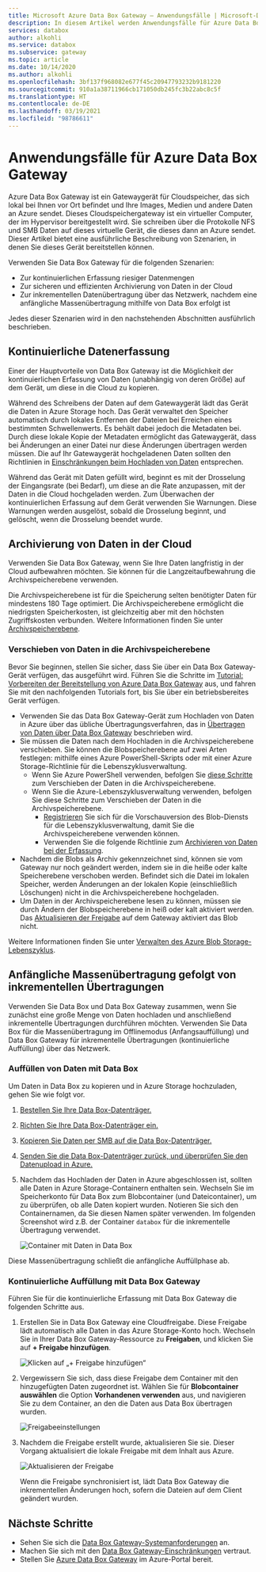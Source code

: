 ```yaml
---
title: Microsoft Azure Data Box Gateway – Anwendungsfälle | Microsoft-Dokumentation
description: In diesem Artikel werden Anwendungsfälle für Azure Data Box Gateway beschrieben, einer Speicherlösung mit einem virtuellen Gerät, die zum Übertragen von Daten zu Azure dient.
services: databox
author: alkohli
ms.service: databox
ms.subservice: gateway
ms.topic: article
ms.date: 10/14/2020
ms.author: alkohli
ms.openlocfilehash: 3bf137f968082e677f45c20947793232b9181220
ms.sourcegitcommit: 910a1a38711966cb171050db245fc3b22abc8c5f
ms.translationtype: HT
ms.contentlocale: de-DE
ms.lasthandoff: 03/19/2021
ms.locfileid: "98786611"
---
```

# <a name="use-cases-for-azure-data-box-gateway"></a>Anwendungsfälle für Azure Data Box Gateway

Azure Data Box Gateway ist ein Gatewaygerät für Cloudspeicher, das sich lokal bei Ihnen vor Ort befindet und Ihre Images, Medien und andere Daten an Azure sendet. Dieses Cloudspeichergateway ist ein virtueller Computer, der im Hypervisor bereitgestellt wird. Sie schreiben über die Protokolle NFS und SMB Daten auf dieses virtuelle Gerät, die dieses dann an Azure sendet. Dieser Artikel bietet eine ausführliche Beschreibung von Szenarien, in denen Sie dieses Gerät bereitstellen können.

Verwenden Sie Data Box Gateway für die folgenden Szenarien:

- Zur kontinuierlichen Erfassung riesiger Datenmengen
- Zur sicheren und effizienten Archivierung von Daten in der Cloud
- Zur inkrementellen Datenübertragung über das Netzwerk, nachdem eine anfängliche Massenübertragung mithilfe von Data Box erfolgt ist

Jedes dieser Szenarien wird in den nachstehenden Abschnitten ausführlich beschrieben.


## <a name="continuous-data-ingestion"></a>Kontinuierliche Datenerfassung

Einer der Hauptvorteile von Data Box Gateway ist die Möglichkeit der kontinuierlichen Erfassung von Daten (unabhängig von deren Größe) auf dem Gerät, um diese in die Cloud zu kopieren.

Während des Schreibens der Daten auf dem Gatewaygerät lädt das Gerät die Daten in Azure Storage hoch. Das Gerät verwaltet den Speicher automatisch durch lokales Entfernen der Dateien bei Erreichen eines bestimmten Schwellenwerts. Es behält dabei jedoch die Metadaten bei. Durch diese lokale Kopie der Metadaten ermöglicht das Gatewaygerät, dass bei Änderungen an einer Datei nur diese Änderungen übertragen werden müssen. Die auf Ihr Gatewaygerät hochgeladenen Daten sollten den Richtlinien in [Einschränkungen beim Hochladen von Daten](data-box-gateway-limits.md#data-upload-caveats) entsprechen.

Während das Gerät mit Daten gefüllt wird, beginnt es mit der Drosselung der Eingangsrate (bei Bedarf), um diese an die Rate anzupassen, mit der Daten in die Cloud hochgeladen werden. Zum Überwachen der kontinuierlichen Erfassung auf dem Gerät verwenden Sie Warnungen. Diese Warnungen werden ausgelöst, sobald die Drosselung beginnt, und gelöscht, wenn die Drosselung beendet wurde.

## <a name="cloud-archival-of-data"></a>Archivierung von Daten in der Cloud

Verwenden Sie Data Box Gateway, wenn Sie Ihre Daten langfristig in der Cloud aufbewahren möchten. Sie können für die Langzeitaufbewahrung die Archivspeicherebene verwenden.

Die Archivspeicherebene ist für die Speicherung selten benötigter Daten für mindestens 180 Tage optimiert. Die Archivspeicherebene ermöglicht die niedrigsten Speicherkosten, ist gleichzeitig aber mit den höchsten Zugriffskosten verbunden. Weitere Informationen finden Sie unter [Archivspeicherebene](../storage/blobs/storage-blob-storage-tiers.md#archive-access-tier).

### <a name="move-data-to-the-archive-tier"></a>Verschieben von Daten in die Archivspeicherebene

Bevor Sie beginnen, stellen Sie sicher, dass Sie über ein Data Box Gateway-Gerät verfügen, das ausgeführt wird. Führen Sie die Schritte im [Tutorial: Vorbereiten der Bereitstellung von Azure Data Box Gateway](data-box-gateway-deploy-prep.md) aus, und fahren Sie mit den nachfolgenden Tutorials fort, bis Sie über ein betriebsbereites Gerät verfügen.

- Verwenden Sie das Data Box Gateway-Gerät zum Hochladen von Daten in Azure über das übliche Übertragungsverfahren, das in [Übertragen von Daten über Data Box Gateway](data-box-gateway-deploy-add-shares.md) beschrieben wird.
- Sie müssen die Daten nach dem Hochladen in die Archivspeicherebene verschieben. Sie können die Blobspeicherebene auf zwei Arten festlegen: mithilfe eines Azure PowerShell-Skripts oder mit einer Azure Storage-Richtlinie für die Lebenszyklusverwaltung.  
    - Wenn Sie Azure PowerShell verwenden, befolgen Sie [diese Schritte](../databox/data-box-how-to-set-data-tier.md#use-azure-powershell-to-set-the-blob-tier) zum Verschieben der Daten in die Archivspeicherebene.
    - Wenn Sie die Azure-Lebenszyklusverwaltung verwenden, befolgen Sie diese Schritte zum Verschieben der Daten in die Archivspeicherebene.
        - [Registrieren](../storage/blobs/storage-lifecycle-management-concepts.md) Sie sich für die Vorschauversion des Blob-Diensts für die Lebenszyklusverwaltung, damit Sie die Archivspeicherebene verwenden können.
        - Verwenden Sie die folgende Richtlinie zum [Archivieren von Daten bei der Erfassung](../storage/blobs/storage-lifecycle-management-concepts.md#archive-data-after-ingest).
- Nachdem die Blobs als Archiv gekennzeichnet sind, können sie vom Gateway nur noch geändert werden, indem sie in die heiße oder kalte Speicherebene verschoben werden. Befindet sich die Datei im lokalen Speicher, werden Änderungen an der lokalen Kopie (einschließlich Löschungen) nicht in die Archivspeicherebene hochgeladen.
- Um Daten in der Archivspeicherebene lesen zu können, müssen sie durch Ändern der Blobspeicherebene in heiß oder kalt aktiviert werden. Das [Aktualisieren der Freigabe](data-box-gateway-manage-shares.md#refresh-shares) auf dem Gateway aktiviert das Blob nicht.

Weitere Informationen finden Sie unter [Verwalten des Azure Blob Storage-Lebenszyklus](../storage/blobs/storage-lifecycle-management-concepts.md).

## <a name="initial-bulk-transfer-followed-by-incremental-transfer"></a>Anfängliche Massenübertragung gefolgt von inkrementellen Übertragungen

Verwenden Sie Data Box und Data Box Gateway zusammen, wenn Sie zunächst eine große Menge von Daten hochladen und anschließend inkrementelle Übertragungen durchführen möchten. Verwenden Sie Data Box für die Massenübertragung im Offlinemodus (Anfangsauffüllung) und Data Box Gateway für inkrementelle Übertragungen (kontinuierliche Auffüllung) über das Netzwerk.

### <a name="seed-the-data-with-data-box"></a>Auffüllen von Daten mit Data Box

Um Daten in Data Box zu kopieren und in Azure Storage hochzuladen, gehen Sie wie folgt vor.

1. [Bestellen Sie Ihre Data Box-Datenträger.](../databox/data-box-deploy-ordered.md)
2. [Richten Sie Ihre Data Box-Datenträger ein.](../databox/data-box-deploy-set-up.md)
3. [Kopieren Sie Daten per SMB auf die Data Box-Datenträger.](../databox/data-box-deploy-copy-data.md)
4. [Senden Sie die Data Box-Datenträger zurück, und überprüfen Sie den Datenupload in Azure.](../databox/data-box-deploy-picked-up.md)
5. Nachdem das Hochladen der Daten in Azure abgeschlossen ist, sollten alle Daten in Azure Storage-Containern enthalten sein. Wechseln Sie im Speicherkonto für Data Box zum Blobcontainer (und Dateicontainer), um zu überprüfen, ob alle Daten kopiert wurden. Notieren Sie sich den Containernamen, da Sie diesen Namen später verwenden. Im folgenden Screenshot wird z.B. der Container `databox` für die inkrementelle Übertragung verwendet.

    ![Container mit Daten in Data Box](media/data-box-gateway-use-cases/data-container.png)

Diese Massenübertragung schließt die anfängliche Auffüllphase ab.

### <a name="ongoing-feed-with-data-box-gateway"></a>Kontinuierliche Auffüllung mit Data Box Gateway

Führen Sie für die kontinuierliche Erfassung mit Data Box Gateway die folgenden Schritte aus. 

1. Erstellen Sie in Data Box Gateway eine Cloudfreigabe. Diese Freigabe lädt automatisch alle Daten in das Azure Storage-Konto hoch. Wechseln Sie in Ihrer Data Box Gateway-Ressource zu **Freigaben**, und klicken Sie auf **+ Freigabe hinzufügen**.

    ![Klicken auf „+ Freigabe hinzufügen“](media/data-box-gateway-use-cases/add-share.png)

2. Vergewissern Sie sich, dass diese Freigabe dem Container mit den hinzugefügten Daten zugeordnet ist. Wählen Sie für **Blobcontainer auswählen** die Option **Vorhandenen verwenden** aus, und navigieren Sie zu dem Container, an den die Daten aus Data Box übertragen wurden.

    ![Freigabeeinstellungen](media/data-box-gateway-use-cases/share-settings-select-existing-container.png)

3. Nachdem die Freigabe erstellt wurde, aktualisieren Sie sie. Dieser Vorgang aktualisiert die lokale Freigabe mit dem Inhalt aus Azure.

    ![Aktualisieren der Freigabe](media/data-box-gateway-use-cases/refresh-share.png)

    Wenn die Freigabe synchronisiert ist, lädt Data Box Gateway die inkrementellen Änderungen hoch, sofern die Dateien auf dem Client geändert wurden.

## <a name="next-steps"></a>Nächste Schritte

- Sehen Sie sich die [Data Box Gateway-Systemanforderungen](data-box-gateway-system-requirements.md) an.
- Machen Sie sich mit den [Data Box Gateway-Einschränkungen](data-box-gateway-limits.md) vertraut.
- Stellen Sie [Azure Data Box Gateway](data-box-gateway-deploy-prep.md) im Azure-Portal bereit.